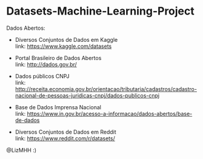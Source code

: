 # Datasets-Machine-Learning-Project
Dados Abertos:

- Diversos Conjuntos de Dados em Kaggle         
    link:  https://www.kaggle.com/datasets
    
- Portal Brasileiro de Dados Abertos           
    link:  http://dados.gov.br/   
    
- Dados públicos CNPJ                          
    link:  http://receita.economia.gov.br/orientacao/tributaria/cadastros/cadastro-nacional-de-pessoas-juridicas-cnpj/dados-publicos-cnpj

- Base de Dados Imprensa Nacional               
   link:  https://www.in.gov.br/acesso-a-informacao/dados-abertos/base-de-dados
   
- Diversos Conjuntos de Dados em Reddit         
   link:  https://www.reddit.com/r/datasets/



@LizMHH :)
